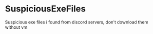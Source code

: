 # SuspiciousExeFiles
Suspicious exe files i found from discord servers, don't download them without vm
